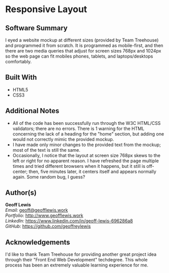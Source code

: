 # Responsive Layout

## Software Summary

I eyed a website mockup at different sizes (provided by Team Treehouse) and programmed it from scratch.  It is programmed as mobile-first, and then there are two media queries that adjust for screen sizes 768px and 1024px so the web page can fit mobiles phones, tablets, and laptops/desktops comfortably.

## Built With

* HTML5
* CSS3

## Additional Notes

* All of the code has been successfully run through the W3C HTML/CSS validators; there are no errors.  There is 1 warning for the HTML concerning the lack of a heading for the "home" section, but adding one would not correctly mimic the provided mockup.
* I have made only minor changes to the provided text from the mockup; most of the text is still the same.
* Occasionally, I notice that the layout at screen size 768px skews to the left or right for no apparent reason.  I have refreshed the page multiple times and tried different browsers when it happens, but it still is off-center; then, five minutes later, it centers itself and appears normally again.  Some random bug, I guess?  

## Author(s)

**Geoff Lewis**  
*Email:* geoff@geofflewis.work  
*Portfolio:* http://www.geofflewis.work  
*LinkedIn:* https://www.linkedin.com/in/geoff-lewis-696286a8  
*GitHub:* https://github.com/geoffreylewis

## Acknowledgements

I'd like to thank Team Treehouse for providing another great project idea through their "Front End Web Development" techdegree.  This whole process has been an extremely valuable learning experience for me.
